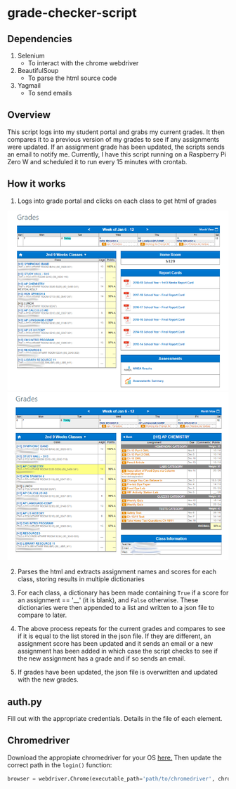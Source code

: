 # grade-checker-script

## Dependencies
1. Selenium
    * To interact with the chrome webdriver
2. BeautifulSoup
    * To parse the html source code
3. Yagmail
    * To send emails


## Overview
   This script logs into my student portal and grabs my current grades. It then compares it to a previous version of my grades
   to see if any assignments were updated. If an assignment grade has been updated, the scripts sends an email to notify me. Currently,
   I have this script running on a Raspberry Pi Zero W and scheduled it to run every 15 minutes with crontab.


## How it works
   
   1. Logs into grade portal and clicks on each class to get html of grades
   <center>
   <img src="https://github.com/drewvlaz/grade-checker-script/blob/master/pics/course_overview.png" alt="course overview" width="600"/>
   <img src="https://github.com/drewvlaz/grade-checker-script/blob/master/pics/class_grades_ex.PNG" alt="example class" width="600"/>
   </center>
   
   2. Parses the html and extracts assignment names and scores for each class, storing results in multiple dictionaries
   
   3. For each class, a dictionary has been made containing ```True``` if a score for an assignment == '__' (it is blank), and ```False```
   otherwise. These dictionaries were then appended to a list and written to a json file to compare to later.
   
   4. The above process repeats for the current grades and compares to see if it is equal to the list stored in the json file. If they are
   different, an assignment score has been updated and it sends an email or a new assignment has been added in which case the script
   checks to see if the new assignment has a grade and if so sends an email.
   
   5. If grades have been updated, the json file is overwritten and updated with the new grades.
   
## auth.py
   Fill out with the appropriate credentials. Details in the file of each element.

## Chromedriver
   Download the appropiate chromedriver for your OS <a href="http://chromedriver.chromium.org/downloads"> here.</a> Then update the
   correct path in the ```login()``` function:
   ```Python
   browser = webdriver.Chrome(executable_path='path/to/chromedriver', chrome_options=options)
   ```

